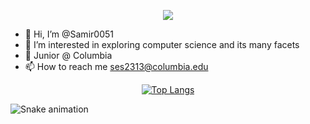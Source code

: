<p align="center">
  <img src="https://capsule-render.vercel.app/api?text=Hey Everyone!🕹️&animation=fadeIn&type=waving&color=gradient&height=100"/>
</p>

- 👋 Hi, I’m @Samir0051
- 👀 I’m interested in exploring computer science and its many facets
- 🌱 Junior @ Columbia
- 📫 How to reach me ses2313@columbia.edu

<!---
Samir0051/Samir0051 is a ✨ special ✨ repository because its `README.md` (this file) appears on your GitHub profile.
You can click the Preview link to take a look at your changes.
--->

<div align="center">

[![Top Langs](https://github-readme-stats-git-masterrstaa-rickstaa.vercel.app/api/top-langs/?username=Samir0051&&size_weight=0.075&count_weight=0.075&langs_count=8&theme=tokyonight&layout=compact)](https://github.com/Samir0051/github-readme-stats)

</div>

![Snake animation](https://github.com/Samir0051/thepiyushmalhotra/blob/output/github-contribution-grid-snake.svg)
